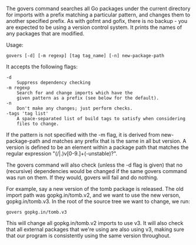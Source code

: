The govers command searches all Go packages under the current
directory for imports with a prefix matching a particular pattern, and
changes them to another specified prefix. As with gofmt and gofix, there is
no backup - you are expected to be using a version control system.
It prints the names of any packages that are modified.

Usage:

	govers [-d] [-m regexp] [tag tag_name] [-n] new-package-path

It accepts the following flags:

	-d
		Suppress dependency checking
	-m regexp
		Search for and change imports which have the
		given pattern as a prefix (see below for the default).
	-n
		Don't make any changes; just perform checks.
	-tags 'tag list'
		A space-separated list of build tags to satisfy when considering
		files to change.

If the pattern is not specified with the -m flag, it is derived from
new-package-path and matches any prefix that is the same in all but
version.  A version is defined to be an element within a package path
that matches the regular expression "(/|\.)v[0-9.]+(-unstable)?".

The govers command will also check (unless the -d flag is given)
that no (recursive) dependencies would be changed if the same govers
command was run on them. If they would, govers will fail and do nothing.

For example, say a new version of the tomb package is released.
The old import path was gopkg.in/tomb.v2, and we want
to use the new verson, gopkg.in/tomb.v3. In the root of the
source tree we want to change, we run:

	govers gopkg.in/tomb.v3

This will change all gopkg.in/tomb.v2 imports to use v3.
It will also check that all external packages that we're
using are also using v3, making sure that our program
is consistently using the same version throughout.
